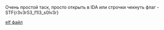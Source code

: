 Очень простой таск, просто открыть в IDA или строчки чекнуть 
флаг - STF{r3v3r53_f1l3_s0lv3r}

[elf файл](./REV/simple_rev)
